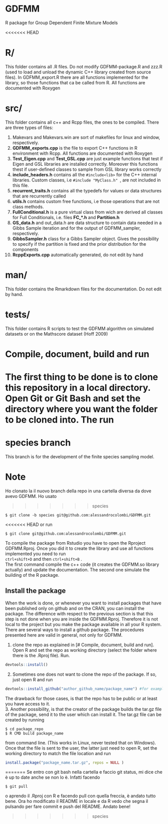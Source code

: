 # GDFMM
R package for Group Dependent Finite Mixture Models

<<<<<<< HEAD
# R/
This folder contains all .R files. Do not modify GDFMM-package.R and zzz.R (used to load and unload the dynamic C++ library created from source files). In GDFMM_export.R there are all functions implemented for the library, so those functions that ca be called from R. All functions are documented with Roxygen 

# src/
This folder contains all c++ and Rcpp files, the ones to be compiled. There are three types of files:
1. Makevars and Makevars.win are sort of makefiles for linux and window, respectively.
2. **GDFMM_exports.cpp** is the file to export C++ functions in R environment with Rcpp. All functions are documented with Roxygen
3. **Test_Eigen.cpp** and **Test_GSL.cpp** are just example functions that test if Eigen and GSL libraries are installed correctly. Moreover this functions thest if user-defined classes to sample from GSL library works correctly 
4. **include_headers.h** contains all the `#include<lib>` for the C++ internal libraries. Custom classes, i.e `#include "MyClass.h" `, are not included in this file.
5. **recurrent_traits.h** contains all the typedefs for values or data structures that are recurrently called
6. **utils.h** contains custom free functions, i.e those operations that are not class methods.
7. **FullConditional.h** is a pure virtual class from wich are derived all classes for Full Conditionals, i.e. files **FC_*.h** and **Partition.h**
8. **GS_data.h** and out_data.h are data structure to contain data needed in a Gibbs Sample iteration and for the output of GDFMM_sampler, respectively.
9. **GibbsSampler.h** class for a Gibbs Sampler object. Gives the possibility to specify if the partition is fixed and the prior distribution for the components
10. **RcppExports.cpp** automatically generated, do not edit by hand

# man/
This folder contains the Rmarkdown files for the documentation. Do not edit by hand.

# tests/
This folder contains R scripts to test the GDFMM algorithm on simulated datasets or on the Mathscore dataset (Hoff 2009)

# Compile, document, build and run
The first thing to be done is to clone this repository in a local directory. Open Git or Git Bash and set the directory where you want the folder to be cloned into. The run 
=======
# species branch
This branch is for the development of the finite species sampling model. 

# Note
Ho clonato la il nuovo branch della repo in una cartella diversa da dove avevo GDFMM. Ho usato
>>>>>>> species
```shell
$ git clone -b species git@github.com:alessandrocolombi/GDFMM.git
```
<<<<<<< HEAD
or run 
```shell
$ git clone git@github.com:alessandrocolombi/GDFMM.git
```

To compile the package from Rstudio you have to open the Rproject GDFMM.Rproj.
Once you did it to create the library and use all functions implemented you need to run <br/>
`ctrl+shift+D` and then `ctrl+shift+B` . <br/>
The first command compile the c++ code (it creates the GDFMM.so library actually) and update the documentation. The second one simulate the building of the R package.

## Install the package
When the work is done, or whenever you want to install packages that have been published only on github and on the CRAN, you can install the package. The difference with respect to the previous section is that this step is not done when you are inside the GDFMM.Rproj. Therefore it is not local to the project but you make the package available in all your R system.
There are several ways to install a github package. The procedures presented here are valid in general, not only for GDFMM.
1. clone the repo as explained in [# Compile, document, build and run]. Open R and set the repo as working directory (select the folder where there is the .Rproj file). Run.
```R
devtools::install()
```
2. Sometimes one does not want to clone the repo of the package. If so, just open R and run
```R
devtools::install_github("author_github_name/package_name") #for example devtools::install_github("alessandrocolombi/GDFMM")
```
The drawback for those cases, is that the repo has to be public or at least you have access to it.<br/>
3. Another possibility, is that the creator of the package builds the tar.gz file of the package, send it to the user which can install it. The tar.gz file can be created by running 
```shell
$ cd package_repo
$ R CMD build package_name
```
from command line. (This works in Linux, never tested that on Windows). Once that the file is sent to the user, the latter just need to open R, set the working directory to match the file location and run
```R
install.package("package_name.tar.gz", repos = NULL )
```





=======
Se entro con git bash nella cartella e faccio git status, mi dice che è up to date anche se non lo è. Infatti facendo 
```shell
$ git pull
```
o aprendo il .Rproj con R e facendo pull con quella freccia, è andato tutto bene. Ora ho modificato il README in locale
e da R vedo che segna il pulsando per fare commit e push del README. Andato bene!
>>>>>>> species


